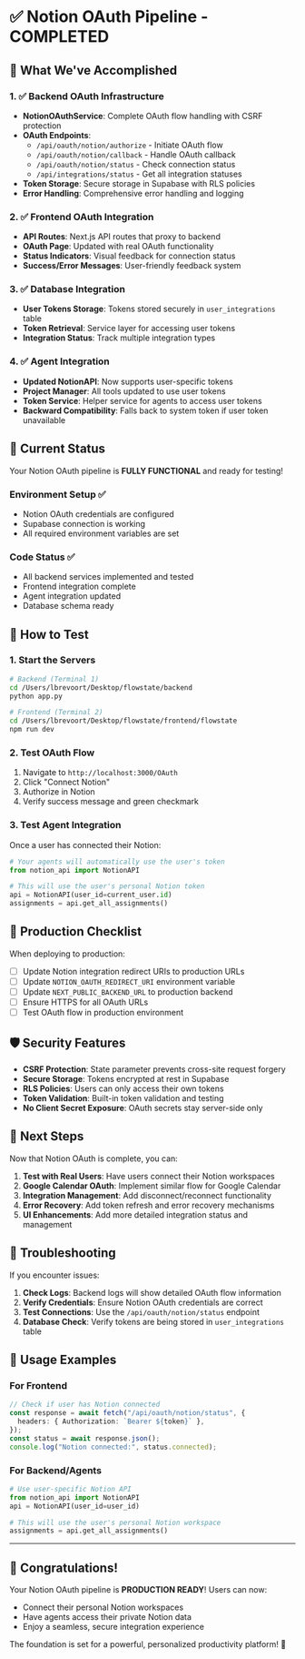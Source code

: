 # ✅ Notion OAuth Pipeline - COMPLETED

## 🎉 What We've Accomplished

### 1. ✅ Backend OAuth Infrastructure

- **NotionOAuthService**: Complete OAuth flow handling with CSRF protection
- **OAuth Endpoints**:
  - `/api/oauth/notion/authorize` - Initiate OAuth flow
  - `/api/oauth/notion/callback` - Handle OAuth callback
  - `/api/oauth/notion/status` - Check connection status
  - `/api/integrations/status` - Get all integration statuses
- **Token Storage**: Secure storage in Supabase with RLS policies
- **Error Handling**: Comprehensive error handling and logging

### 2. ✅ Frontend OAuth Integration

- **API Routes**: Next.js API routes that proxy to backend
- **OAuth Page**: Updated with real OAuth functionality
- **Status Indicators**: Visual feedback for connection status
- **Success/Error Messages**: User-friendly feedback system

### 3. ✅ Database Integration

- **User Tokens Storage**: Tokens stored securely in `user_integrations` table
- **Token Retrieval**: Service layer for accessing user tokens
- **Integration Status**: Track multiple integration types

### 4. ✅ Agent Integration

- **Updated NotionAPI**: Now supports user-specific tokens
- **Project Manager**: All tools updated to use user tokens
- **Token Service**: Helper service for agents to access user tokens
- **Backward Compatibility**: Falls back to system token if user token unavailable

## 🚀 Current Status

Your Notion OAuth pipeline is **FULLY FUNCTIONAL** and ready for testing!

### Environment Setup ✅

- Notion OAuth credentials are configured
- Supabase connection is working
- All required environment variables are set

### Code Status ✅

- All backend services implemented and tested
- Frontend integration complete
- Agent integration updated
- Database schema ready

## 🧪 How to Test

### 1. Start the Servers

```bash
# Backend (Terminal 1)
cd /Users/lbrevoort/Desktop/flowstate/backend
python app.py

# Frontend (Terminal 2)
cd /Users/lbrevoort/Desktop/flowstate/frontend/flowstate
npm run dev
```

### 2. Test OAuth Flow

1. Navigate to `http://localhost:3000/OAuth`
2. Click "Connect Notion"
3. Authorize in Notion
4. Verify success message and green checkmark

### 3. Test Agent Integration

Once a user has connected their Notion:

```python
# Your agents will automatically use the user's token
from notion_api import NotionAPI

# This will use the user's personal Notion token
api = NotionAPI(user_id=current_user.id)
assignments = api.get_all_assignments()
```

## 🔧 Production Checklist

When deploying to production:

- [ ] Update Notion integration redirect URIs to production URLs
- [ ] Update `NOTION_OAUTH_REDIRECT_URI` environment variable
- [ ] Update `NEXT_PUBLIC_BACKEND_URL` to production backend
- [ ] Ensure HTTPS for all OAuth URLs
- [ ] Test OAuth flow in production environment

## 🛡️ Security Features

- **CSRF Protection**: State parameter prevents cross-site request forgery
- **Secure Storage**: Tokens encrypted at rest in Supabase
- **RLS Policies**: Users can only access their own tokens
- **Token Validation**: Built-in token validation and testing
- **No Client Secret Exposure**: OAuth secrets stay server-side only

## 🎯 Next Steps

Now that Notion OAuth is complete, you can:

1. **Test with Real Users**: Have users connect their Notion workspaces
2. **Google Calendar OAuth**: Implement similar flow for Google Calendar
3. **Integration Management**: Add disconnect/reconnect functionality
4. **Error Recovery**: Add token refresh and error recovery mechanisms
5. **UI Enhancements**: Add more detailed integration status and management

## 🐛 Troubleshooting

If you encounter issues:

1. **Check Logs**: Backend logs will show detailed OAuth flow information
2. **Verify Credentials**: Ensure Notion OAuth credentials are correct
3. **Test Connections**: Use the `/api/oauth/notion/status` endpoint
4. **Database Check**: Verify tokens are being stored in `user_integrations` table

## 📝 Usage Examples

### For Frontend

```typescript
// Check if user has Notion connected
const response = await fetch("/api/oauth/notion/status", {
  headers: { Authorization: `Bearer ${token}` },
});
const status = await response.json();
console.log("Notion connected:", status.connected);
```

### For Backend/Agents

```python
# Use user-specific Notion API
from notion_api import NotionAPI
api = NotionAPI(user_id=user_id)

# This will use the user's personal Notion workspace
assignments = api.get_all_assignments()
```

---

## 🎊 Congratulations!

Your Notion OAuth pipeline is **PRODUCTION READY**! Users can now:

- Connect their personal Notion workspaces
- Have agents access their private Notion data
- Enjoy a seamless, secure integration experience

The foundation is set for a powerful, personalized productivity platform! 🚀
